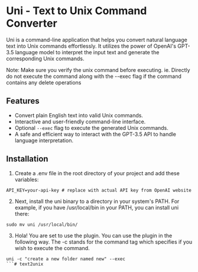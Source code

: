 # Uni - Text to Unix Command Converter

Uni is a command-line application that helps you convert natural language text into Unix commands effortlessly. It utilizes the power of OpenAI's GPT-3.5 language model to interpret the input text and generate the corresponding Unix commands.

Note: Make sure you verify the unix command before executing. ie. Directly do not execute the command along with the --exec flag if the command contains any delete operations
## Features

- Convert plain English text into valid Unix commands.
- Interactive and user-friendly command-line interface.
- Optional `--exec` flag to execute the generated Unix commands.
- A safe and efficient way to interact with the GPT-3.5 API to handle language interpretation.

## Installation

1. Create a .env file
in the root directory of your project and add these variables:
```
API_KEY=your-api-key # replace with actual API key from OpenAI website
```
2. Next, install the uni binary to a directory in your system's PATH. For example, if you have /usr/local/bin in your PATH, you can install uni there:
```
sudo mv uni /usr/local/bin/
```
3. Hola! You are set to use the plugin. You can use the plugin in the following way. The -c stands for the command tag which specifies if you wish to execute the command. 

```
uni -c "create a new folder named new" --exec
```# text2unix
